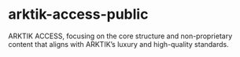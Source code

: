 # arktik-access-public
 ARKTIK ACCESS, focusing on the core structure and non-proprietary content that aligns with ARKTIK’s luxury and high-quality standards.

